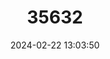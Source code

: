 ---
title: "35632"
category: "Micropholis crassipedicellata"
draft: false
date: 2024-02-22 13:03:50
languages:
  Portuguese: ["Bacubicha", "Bacumixa", "Bacumixa-branca", "Bacumacha"]
---